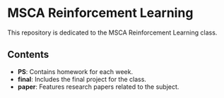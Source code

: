 # MSCA Reinforcement Learning

This repository is dedicated to the MSCA Reinforcement Learning class.

## Contents

- **PS**: Contains homework for each week.
- **final**: Includes the final project for the class.
- **paper**: Features research papers related to the subject.
